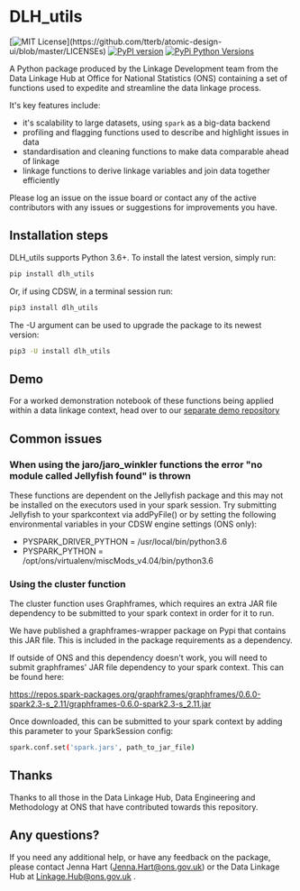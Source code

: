 # DLH_utils

[![MIT License](https://img.shields.io/apm/l/atomic-design-ui.svg?)](https://github.com/tterb/atomic-design-ui/blob/master/LICENSEs)
[![PyPI version](https://badge.fury.io/py/dlh_utils.svg)](https://badge.fury.io/py/dlh_utils)
[![PyPi Python Versions](https://img.shields.io/pypi/pyversions/dlh-utils.svg)](https://pypi.python.org/pypi/dlh-utils/)

A Python package produced by the Linkage Development team from the Data Linkage Hub at Office for National Statistics (ONS) containing a set of functions used to expedite and streamline the data linkage process.

It's key features include:
* it's scalability to large datasets, using `spark` as a big-data backend
* profiling and flagging functions used to describe and highlight issues in data
* standardisation and cleaning functions to make data comparable ahead of linkage
* linkage functions to derive linkage variables and join data together efficiently

Please log an issue on the issue board or contact any of the active contributors with any issues or suggestions for improvements you have.

## Installation steps
DLH_utils supports Python 3.6+. To install the latest version, simply run:
```sh
pip install dlh_utils
```
Or, if using CDSW, in a terminal session run:
```sh
pip3 install dlh_utils
```
The -U argument can be used to upgrade the package to its newest version:
```sh
pip3 -U install dlh_utils
```

## Demo
For a worked demonstration notebook of these functions being applied within a data linkage context, head over to our [separate demo repository](https://github.com/anthonye93/dlh_utils_demo)

## Common issues

### When using the jaro/jaro_winkler functions the error "no module called Jellyfish found" is thrown

These functions are dependent on the Jellyfish package and this may not be installed on the executors used in your spark session.
Try submitting Jellyfish to your sparkcontext via addPyFile() or by setting the following environmental variables in your CDSW engine settings (ONS only):

* PYSPARK_DRIVER_PYTHON = /usr/local/bin/python3.6
* PYSPARK_PYTHON = /opt/ons/virtualenv/miscMods_v4.04/bin/python3.6

### Using the cluster function

The cluster function uses Graphframes, which requires an extra JAR file dependency to be submitted to your spark context in order for it to run.

We have published a graphframes-wrapper package on Pypi that contains this JAR file. This is included in the package requirements
as a dependency.

If outside of ONS and this dependency doesn't work, you will need to submit graphframes' JAR file dependency to your spark context. This can be found here:

https://repos.spark-packages.org/graphframes/graphframes/0.6.0-spark2.3-s_2.11/graphframes-0.6.0-spark2.3-s_2.11.jar

Once downloaded, this can be submitted to your spark context by adding this parameter to your SparkSession config: 

```sh
spark.conf.set('spark.jars', path_to_jar_file)
```

## Thanks

Thanks to all those in the Data Linkage Hub, Data Engineering and Methodology at ONS that have contributed towards this repository.

## Any questions?

If you need any additional help, or have any feedback on the package, please contact Jenna Hart (Jenna.Hart@ons.gov.uk) or the Data Linkage Hub at Linkage.Hub@ons.gov.uk . 
